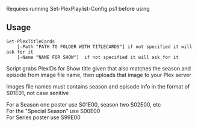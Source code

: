 Requires running Set-PlexPlaylist-Config.ps1 before using  

## Usage
```
Set-PlexTitleCards
    [-Path "PATH TO FOLDER WITH TITLECARDS"] if not specified it will ask for it
    [-Name "NAME FOR SHOW"]  if not specified it will ask for it
```

Script grabs PlexIDs for Show title given that also matches the season and episode from image file name, then uploads that image to your Plex server  


Images file names must contains season and episode info in the format of S01E01, not case senitive  

For a Season one poster use S01E00, season two S02E00, etc   
For the "Special Season" use S00E00  
For Series poster use S99E00  

